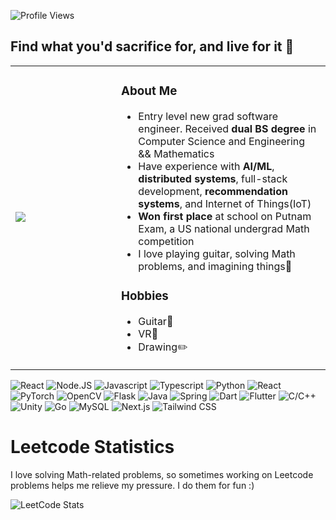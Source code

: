 ![Profile Views](https://komarev.com/ghpvc/?username=hymeis&style=flat-square)
## Find what you'd sacrifice for, and live for it 🐺
<html>
    <table class="images" width="100%"  style="border:0px solid white; width:100%;">
        <tr style="border: 0px;">
            <td width="33%" style="border:0px; width:33.33%">
                <img src="https://pbs.twimg.com/media/F13s9W4acAARncV?format=jpg" />
            </td>
            <td width="66%" style="border:0px; width:66.66% top:0 text-align:bottom">
              <h3>About Me</h3>
              <ul>
                <li>Entry level new grad software engineer. Received <b>dual BS degree</b> in Computer Science and Engineering && Mathematics</li>
                <li>Have experience with <b>AI/ML</b>, <b>distributed systems</b>, full-stack development, <b>recommendation systems</b>, and Internet of Things(IoT)</li>
                <li><b>Won first place</b> at school on Putnam Exam, a US national undergrad Math competition</li>
                <li>I love playing guitar, solving Math problems, and imagining things🌱</li>
              </ul>
              <h3>Hobbies</h3>
              <ul>
                <li>Guitar🎸</li>
                <li>VR🎵</li>
                <li>Drawing✏️</li>
              </ul>
            </td>
        </tr>
    </table>
</html>

![React](https://img.shields.io/badge/react-red?style=for-the-badge&logo=react&labelColor=FA8334&color=FFFD77)
![Node.JS](https://img.shields.io/badge/node.js-red?style=for-the-badge&logo=node.js&labelColor=DAFF7D&color=B2EF9B)
![Javascript](https://img.shields.io/badge/Javascript-red?style=for-the-badge&logo=javascript&labelColor=010400&color=30332E)
![Typescript](https://img.shields.io/badge/Typescript-white?style=for-the-badge&logo=typescript&labelColor=638475&color=90E39A)
![Python](https://img.shields.io/badge/Python-red?style=for-the-badge&logo=python&labelColor=561D25&color=CE8147)
![React](https://img.shields.io/badge/numpy-red?style=for-the-badge&logo=numpy&labelColor=6C756B&color=93ACB5)
![PyTorch](https://img.shields.io/badge/PyTorch-white?style=for-the-badge&logo=pytorch&labelColor=068D9D&color=53599A)
![OpenCV](https://img.shields.io/badge/opencv-red?style=for-the-badge&logo=opencv&labelColor=401F3E&color=3F2E56)
![Flask](https://img.shields.io/badge/Flask-red?style=for-the-badge&logo=Flask&labelColor=2D2A32&color=DDD92A)
![Java](https://img.shields.io/badge/Java-red?style=for-the-badge&logo=openjdk&labelColor=335C67&color=FFF3B0)
![Spring](https://img.shields.io/badge/Spring-red?style=for-the-badge&logo=spring&labelColor=293F14&color=386C0B)
![Dart](https://img.shields.io/badge/Dart-red?style=for-the-badge&logo=dart&labelColor=36558F&color=40376E)
![Flutter](https://img.shields.io/badge/Flutter-red?style=for-the-badge&logo=flutter&labelColor=4357AD&color=48A9A6)
![C/C++](https://img.shields.io/badge/C%2FC%2B%2B-red?style=for-the-badge&logo=c%2B%2B&labelColor=233D4D&color=FE7F2D)
![Unity](https://img.shields.io/badge/Unity-red?style=for-the-badge&logo=unity&labelColor=33658A&color=2F4858)
![Go](https://img.shields.io/badge/Go-red?style=for-the-badge&logo=go&labelColor=042A2B&color=5EB1BF)
![MySQL](https://img.shields.io/badge/mysql-red?style=for-the-badge&logo=mysql&labelColor=EABFCB&color=C191A1)
![Next.js](https://img.shields.io/badge/next.js-red?style=for-the-badge&logo=next.js&labelColor=000000&color=FFFFFC)
![Tailwind CSS](https://img.shields.io/badge/Tailwind-red?style=for-the-badge&logo=tailwindcss&labelColor=6DD3CE&color=C8E9A0)






<h1>Leetcode Statistics</h1>
<p>I love solving Math-related problems, so sometimes working on Leetcode problems helps me relieve my pressure. I do them for fun :) </p>

![LeetCode Stats](https://leetcard.jacoblin.cool/okamipancake?theme=dark&font=IBM%20Plex%20Sans%20Devanagari&ext=heatmap)



